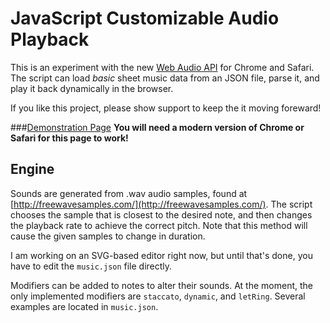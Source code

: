 # JavaScript Customizable Audio Playback
This is an experiment with the new [Web Audio API](http://www.html5rocks.com/en/tutorials/webaudio/intro/) for Chrome and Safari. The script can load *basic* sheet music data from an JSON file, parse it, and play it back dynamically in the browser. 

If you like this project, please show support to keep the it moving foreward!

###[Demonstration Page](http://montythibault.github.com/WebMusic/index.html)
__You will need a modern version of Chrome or Safari for this page to work!__

## Engine
Sounds are generated from .wav audio samples, found at [http://freewavesamples.com/](http://freewavesamples.com/). The script chooses the sample that is closest to the desired note, and then changes the playback rate to achieve the correct pitch. Note that this method will cause the given samples to change in duration. 

I am working on an SVG-based editor right now, but until that's done, you have to edit the `music.json` file directly. 

Modifiers can be added to notes to alter their sounds. At the moment, the only implemented modifiers are `staccato`, `dynamic`, and `letRing`. Several examples are located in `music.json`.